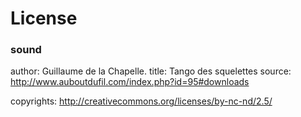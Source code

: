 # License




### sound
author:  Guillaume de la Chapelle.
title: Tango des squelettes
source: http://www.auboutdufil.com/index.php?id=95#downloads

copyrights: http://creativecommons.org/licenses/by-nc-nd/2.5/
